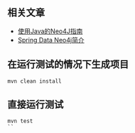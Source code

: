 ## 相关文章

+ [使用Java的Neo4J指南](docs/使用Java的Neo4J指南.md)
+ [Spring Data Neo4j简介](docs/SpringData-Neo4j简介.md)

## 在运行测试的情况下生成项目

```shell
mvn clean install
```

## 直接运行测试

```shell
mvn test
``